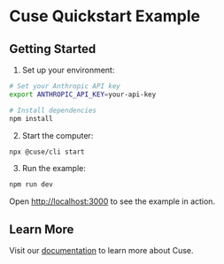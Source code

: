 # Cuse Quickstart Example

## Getting Started

1. Set up your environment:

```bash
# Set your Anthropic API key
export ANTHROPIC_API_KEY=your-api-key

# Install dependencies
npm install
```

2. Start the computer:

```bash
npx @cuse/cli start
```

3. Run the example:

```bash
npm run dev
```

Open [http://localhost:3000](http://localhost:3000) to see the example in action.

## Learn More

Visit our [documentation](https://docs.cuse.dev) to learn more about Cuse.
